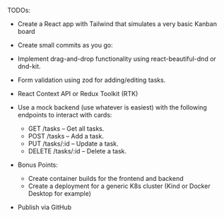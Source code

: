 TODOs:

- Create a React app with Tailwind that simulates a very basic Kanban board

- Create small commits as you go:

- Implement drag-and-drop functionality using react-beautiful-dnd or dnd-kit.

- Form validation using zod for adding/editing tasks.

- React Context API or Redux Toolkit (RTK)

- Use a mock backend (use whatever is easiest) with the following endpoints to interact with cards:
  - GET /tasks – Get all tasks.
  - POST /tasks – Add a task.
  - PUT /tasks/:id – Update a task.
  - DELETE /tasks/:id – Delete a task.

- Bonus Points:
  - Create container builds for the frontend and backend
  - Create a deployment for a generic K8s cluster (Kind or Docker Desktop for example)
  
- Publish via GitHub